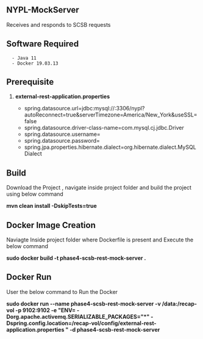## NYPL-MockServer

   Receives and responds to SCSB requests
   
## Software Required

      - Java 11
      - Docker 19.03.13  
      
## Prerequisite

1. **external-rest-application.properties**
    
      - spring.datasource.url=jdbc:mysql://<MysqlDOckerIP>:3306/nypl?autoReconnect=true&serverTimezone=America/New_York&useSSL=false
      - spring.datasource.driver-class-name=com.mysql.cj.jdbc.Driver
      - spring.datasource.username=
      - spring.datasource.password=
      - spring.jpa.properties.hibernate.dialect=org.hibernate.dialect.MySQLDialect

## Build

Download the Project , navigate inside project folder and build the project using below command

**mvn clean install -DskipTests=true**

## Docker Image Creation

Naviagte Inside project folder where Dockerfile is present and Execute the below command

**sudo docker build -t phase4-scsb-rest-mock-server .**

## Docker Run

User the below command to Run the Docker

**sudo docker run --name phase4-scsb-rest-mock-server -v /data:/recap-vol -p 9102:9102 -e "ENV= -Dorg.apache.activemq.SERIALIZABLE_PACKAGES="*" -Dspring.config.location=/recap-vol/config/external-rest-application.properties " -d phase4-scsb-rest-mock-server**
